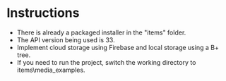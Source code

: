 # Instructions
- There is already a packaged installer in the "items" folder.
- The API version being used is 33.
- Implement cloud storage using Firebase and local storage using a B+ tree.
- If you need to run the project, switch the working directory to items\media\_examples.
